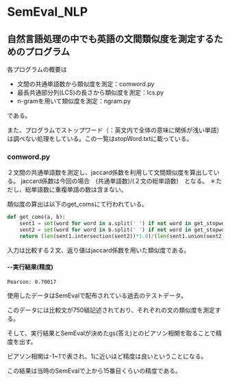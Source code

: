 # SemEval_NLP
## 自然言語処理の中でも英語の文間類似度を測定するためのプログラム

各プログラムの概要は
* 文間の共通単語数から類似度を測定：comword.py
* 最長共通部分列(LCS)の長さから類似度を測定：lcs.py
* n-gramを用いて類似度を測定：ngram.py

である。

また、プログラムでストップワード（：英文内で全体の意味に関係が浅い単語）
は調べない処理をしている。この一覧はstopWord.txtに載っている。

### comword.py
２文間の共通単語数を測定し、jaccard係数を利用して文間類似度を算出している。
jaccard係数は今回の場合　(共通単語数)/(２文の総単語数)　となる。
＊ただし、総単語数に重複単語の数は含まない。

類似度の算出は以下のget_comsにて行われている。
```python
def get_coms(a, b):
	sent1 = set(word for word in a.split(' ') if not word in get_stopword())
	sent2 = set(word for word in b.split(' ') if not word in get_stopword())
	return (len(sent1.intersection(sent2))*1.0)/(len(sent1.union(sent2))*1.0)
```
入力は比較する２文、返り値はjaccard係数を用いた類似度である。

#### --実行結果(精度)
```
Pearson: 0.70017
```

使用したデータはSemEvalで配布されている過去のテストデータ。

このデータには比較文が750組記述されており、それぞれの文の類似度を測定する。

そして、実行結果とSemEvalが決めたgs(答え)とのピアソン相関を取ることで精度を出す。

ピアソン相関は-1~1で表され、1に近いほど精度は良いということになる。

この結果は当時のSemEvalで上から15番目くらいの精度である。


